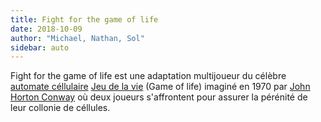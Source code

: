 ```yaml
---
title: Fight for the game of life
date: 2018-10-09
author: "Michael, Nathan, Sol"
sidebar: auto
---
```


Fight for the game of life est une adaptation multijoueur du célèbre [automate céllulaire](https://fr.wikipedia.org/wiki/Automate_cellulaire) [Jeu de la vie](https://fr.wikipedia.org/wiki/Jeu_de_la_vie) (Game of life) imaginé en 1970 par [John Horton Conway](https://fr.wikipedia.org/wiki/John_Horton_Conway)  où deux joueurs s'affrontent pour assurer la pérénité de leur collonie de céllules. 
